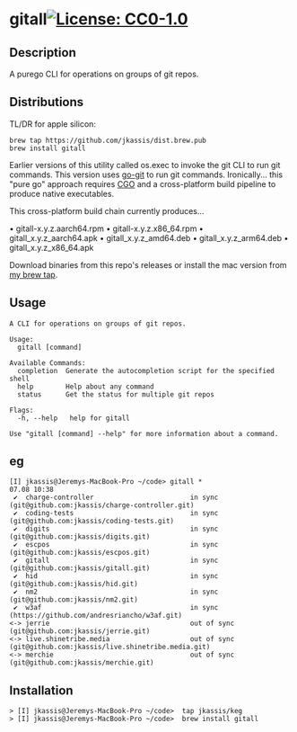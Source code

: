 # gitall[![License: CC0-1.0](https://img.shields.io/badge/License-CC0_1.0-lightgrey.svg)](https://spdx.org/licenses/CC0-1.0.html)

## Description

A purego CLI for operations on groups of git repos.

## Distributions
TL/DR for apple silicon:
```
brew tap https://github.com/jkassis/dist.brew.pub
brew install gitall
```

Earlier versions of this utility called os.exec to invoke the git CLI to run git commands. This version uses [go-git](https://github.com/go-git/go-git) to run git commands. Ironically... this "pure go" approach requires [CGO](https://pkg.go.dev/cmd/cgo) and a cross-platform build pipeline to produce native executables.

This cross-platform build chain currently produces... 

• gitall-x.y.z.aarch64.rpm
• gitall-x.y.z.x86_64.rpm
• gitall_x.y.z_aarch64.apk
• gitall_x.y.z_amd64.deb
• gitall_x.y.z_arm64.deb
• gitall_x.y.z_x86_64.apk

Download binaries from this repo's releases or install the mac version from [my brew tap](https://github.com/jkassis/dist.brew.pub).


## Usage

```
A CLI for operations on groups of git repos.

Usage:
  gitall [command]

Available Commands:
  completion  Generate the autocompletion script for the specified shell
  help        Help about any command
  status      Get the status for multiple git repos

Flags:
  -h, --help   help for gitall

Use "gitall [command] --help" for more information about a command.
```

## eg

```
[I] jkassis@Jeremys-MacBook-Pro ~/code> gitall *                                                                                                                                                                    07.08 10:38
 ✔  charge-controller                        in sync (git@github.com:jkassis/charge-controller.git)
 ✔  coding-tests                             in sync (git@github.com:jkassis/coding-tests.git)
 ✔  digits                                   in sync (git@github.com:jkassis/digits.git)
 ✔  escpos                                   in sync (git@github.com:jkassis/escpos.git)
 ✔  gitall                                   in sync (git@github.com:jkassis/gitall.git)
 ✔  hid                                      in sync (git@github.com:jkassis/hid.git)
 ✔  nm2                                      in sync (git@github.com:jkassis/nm2.git)
 ✔  w3af                                     in sync (https://github.com/andresriancho/w3af.git)
<-> jerrie                                   out of sync (git@github.com:jkassis/jerrie.git)
<-> live.shinetribe.media                    out of sync (git@github.com:jkassis/live.shinetribe.media.git)
<-> merchie                                  out of sync (git@github.com:jkassis/merchie.git)
```

## Installation

>
```
> [I] jkassis@Jeremys-MacBook-Pro ~/code>  tap jkassis/keg
> [I] jkassis@Jeremys-MacBook-Pro ~/code>  brew install gitall
```
